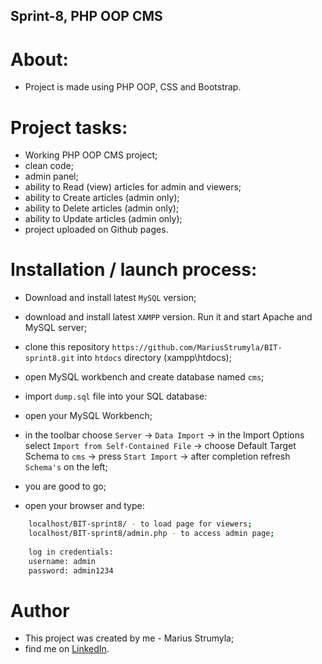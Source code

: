 ## Sprint-8, PHP OOP CMS

# About:

-   Project is made using PHP OOP, CSS and Bootstrap.

# Project tasks:

-   Working PHP OOP CMS project;
-   clean code;
-   admin panel;
-   ability to Read (view) articles for admin and viewers;
-   ability to Create articles (admin only);
-   ability to Delete articles (admin only);
-   ability to Update articles (admin only);
-   project uploaded on Github pages.

# Installation / launch process:

-   Download and install latest `MySQL` version;
-   download and install latest `XAMPP` version. Run it and start Apache and MySQL server;
-   clone this repository `https://github.com/MariusStrumyla/BIT-sprint8.git` into `htdocs` directory (xampp\htdocs);
-   open MySQL workbench and create database named `cms`;
- import `dump.sql` file into your SQL database:
 - open your MySQL Workbench;
 - in the toolbar choose `Server` -> `Data Import` -> in the Import Options select `Import from Self-Contained File` -> choose Default Target Schema to `cms` -> press `Start Import` -> after completion refresh `Schema's` on the left;
- you are good to go;

-   open your browser and type:

```sh
    localhost/BIT-sprint8/ - to load page for viewers;
    localhost/BIT-sprint8/admin.php - to access admin page;
    
    log in credentials:
    username: admin
    password: admin1234
```

# Author

-   This project was created by me - Marius Strumyla;
-   find me on [LinkedIn](https://www.linkedin.com/in/marius-strumyla-88b107217/).

